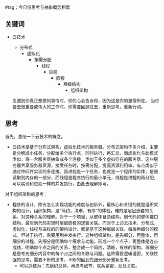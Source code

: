 #tag：今日份思考与抽象概念积累
## 关键词
- 云技术
	- 分布式
		- 虚拟化
			- 按需分配
				- 线程
					- 进程
						- 嵌套
							- 层级结构
								- 组织架构

	当遇到你真正想做的事情时，你的心会告诉你，因为这是你的激情所在。
	当你要去做重要或伟大的工作时，你需要回顾过去，重新思考，重新行动。
## 思考
首先，总结一下云技术的概念。
- 云技术是基于分布式架构，虚拟化技术的服务器。分布式架构不多介绍，主要是分解成小任务，分配给多个执行点，同时执行，再汇总，而虚拟化与此模式类似，将一台服务器抽象成多个连接，类似于多个虚拟存在的服务器，这些服务器共享服务器资源，接受任务时，按需分配，提高资源利用率。有点类似于通过中间件实现的多连接。而进程是一个任务，也就是一个程序的实体，是被读取到内存的一部分，而线程是程序执行的最小单元，线程是进程的再分配，可以实现和进程一样的并发执行，由此去理解即可。

对于组织架构的思考：
- 程序的设计，除去怎么实现功能的难度与创新外，最核心和关键的就是组织架构的设计。组织架构，是“简约，清晰，有序”的体验，难的是层层嵌套的关系，对这种关系的理解。对于一个项目，从整体目录结构，到代码的整体接口结构，最后到代码实现时层层嵌套的逻辑关联。而对于上述云技术，分布式，虚拟化，线程与进程的的架构设计，都是基于这种层层关联，每层再细分的模式，但对于执行，需要用到并发执行。这种组织架构，是先细分，再整体，再细分的过程，先细分是明确每个需求与功能，形成一个个点子，再整体是连点成线，明确每个点之间的关系，整合成一个简约，清晰，有序的架构，再细分是思考先细分内容中的每个点之间的关联与问题。这种需要逻辑谨密，关联性强的思考，需要不断的思考，不断的回到先细分部分重新思考。
	- 可以总结为：先组织总体，再思考细节，联系紧密，处处关联。